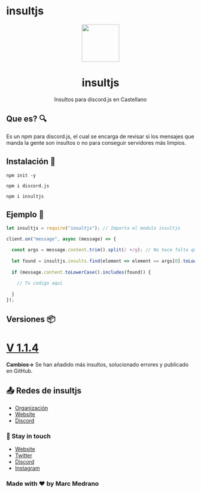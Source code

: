 # insultjs

<p align="center">
   <img src="https://i.ibb.co/CHD6w8V/R6MGKHH.png" height='100px'/>  
</p>
<h1 align="center">insultjs</h1>
<p align="center">Insultos para discord.js en Castellano</p>

## Que es? 🔍
Es un npm para discord.js, el cual se encarga de revisar si los mensajes que manda la gente son insultos o no para conseguir servidores más limpios.


## Instalación 🔑
```
npm init -y

npm i discord.js

npm i insultjs
```

## Ejemplo 🧧
```javascript
let insultjs = require("insultjs"); // Importa el modulo insultjs

client.on("message", async (message) => {

  const args = message.content.trim().split(/ +/g); // No hace falta que lo definas si ya lo tienes definido
  
  let found = insultjs.insults.find(element => element == args[0].toLowerCase()); // Revisa si el mensaje enviado contiene un insulto
  
  if (message.content.toLowerCase().includes(found)) {
  
    // Tu codigo aquí
    
  }
});

```

## Versiones 📦
<h1><a href="https://www.npmjs.com/package/insultjs?activeTab=versions">V 1.1.4</a></h1>
<p><b>Cambios-></b> Se han añadido más insultos, solucionado errores y publicado en GitHub.</p>

## 📤 Redes de insultjs
- [Organización](https://github.com/Insultjs)
- [Website](https://elmarcz.github.io/portfolio/)
- [Discord](https://discord.gg/gJRs9U6WyJ)


### 👤 Stay in touch
- [Website](https://elmarcz.github.io/portfolio/)
- [Twitter](https://twitter.com/MarcMedrano15)
- [Discord](https://discord.com/invite/zPSYDGVXxx)
- [Instagram](https://www.instagram.com/marcmedranoz/)

### Made with ❤ by Marc Medrano
